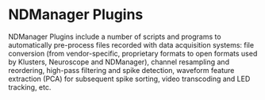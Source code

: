 NDManager Plugins
=================

NDManager Plugins include a number of scripts and programs to automatically pre-process files recorded with data acquisition systems: file conversion (from vendor-specific, proprietary formats to open formats used by Klusters, Neuroscope and NDManager), channel resampling and reordering, high-pass filtering and spike detection, waveform feature extraction (PCA) for subsequent spike sorting, video transcoding and LED tracking, etc.
